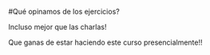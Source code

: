 #Qué opinamos de los ejercicios?

Incluso mejor que las charlas! 

Que ganas de estar haciendo este curso presencialmente!! 
